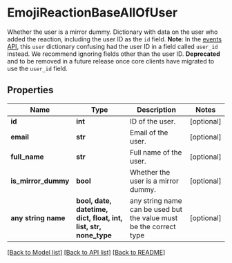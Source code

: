 # EmojiReactionBaseAllOfUser

Whether the user is a mirror dummy. Dictionary with data on the user who added the reaction, including the user ID as the `id` field.  **Note**: In the [events API](/api/get-events), this `user` dictionary confusing had the user ID in a field called `user_id` instead.  We recommend ignoring fields other than the user ID.  **Deprecated** and to be removed in a future release once core clients have migrated to use the `user_id` field. 

## Properties
Name | Type | Description | Notes
------------ | ------------- | ------------- | -------------
**id** | **int** | ID of the user.  | [optional] 
**email** | **str** | Email of the user.  | [optional] 
**full_name** | **str** | Full name of the user.  | [optional] 
**is_mirror_dummy** | **bool** | Whether the user is a mirror dummy.  | [optional] 
**any string name** | **bool, date, datetime, dict, float, int, list, str, none_type** | any string name can be used but the value must be the correct type | [optional]

[[Back to Model list]](../README.md#documentation-for-models) [[Back to API list]](../README.md#documentation-for-api-endpoints) [[Back to README]](../README.md)


